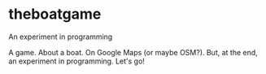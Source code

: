 # theboatgame
An experiment in programming

A game. About a boat. On Google Maps (or maybe OSM?). But, at the end, an experiment in programming. Let's go!
